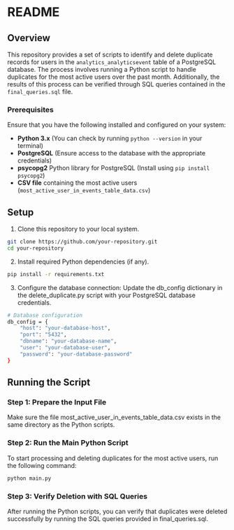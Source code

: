 # README

## Overview

This repository provides a set of scripts to identify and delete duplicate records for users in the `analytics_analyticsevent` table of a PostgreSQL database. The process involves running a Python script to handle duplicates for the most active users over the past month. Additionally, the results of this process can be verified through SQL queries contained in the `final_queries.sql` file.

### Prerequisites
Ensure that you have the following installed and configured on your system:
- **Python 3.x** (You can check by running `python --version` in your terminal)
- **PostgreSQL** (Ensure access to the database with the appropriate credentials)
- **psycopg2** Python library for PostgreSQL (Install using `pip install psycopg2`)
- **CSV file** containing the most active users (`most_active_user_in_events_table_data.csv`)

## Setup

1. Clone this repository to your local system.

```bash
git clone https://github.com/your-repository.git
cd your-repository
```

2. Install required Python dependencies (if any).

```bash
pip install -r requirements.txt

```

3. Configure the database connection: Update the db_config dictionary in the delete_duplicate.py script with your PostgreSQL database credentials.
```bash
# Database configuration
db_config = {
    "host": "your-database-host", 
    "port": "5432", 
    "dbname": "your-database-name", 
    "user": "your-database-user", 
    "password": "your-database-password"
}
```


## Running the Script
### Step 1: Prepare the Input File

Make sure the file most_active_user_in_events_table_data.csv exists in the same directory as the Python scripts. 

### Step 2: Run the Main Python Script

To start processing and deleting duplicates for the most active users, run the following command:
```bash
python main.py
```


### Step 3: Verify Deletion with SQL Queries

After running the Python scripts, you can verify that duplicates were deleted successfully by running the SQL queries provided in final_queries.sql.